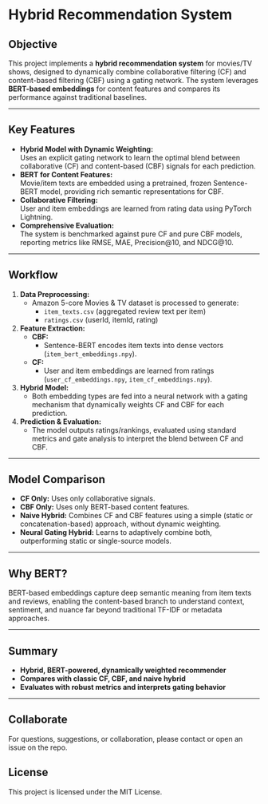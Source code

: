 # Hybrid Recommendation System

## Objective
This project implements a **hybrid recommendation system** for movies/TV shows, designed to dynamically combine collaborative filtering (CF) and content-based filtering (CBF) using a gating network. The system leverages **BERT-based embeddings** for content features and compares its performance against traditional baselines.

---

## Key Features
- **Hybrid Model with Dynamic Weighting:**  
  Uses an explicit gating network to learn the optimal blend between collaborative (CF) and content-based (CBF) signals for each prediction.
- **BERT for Content Features:**  
  Movie/item texts are embedded using a pretrained, frozen Sentence-BERT model, providing rich semantic representations for CBF.
- **Collaborative Filtering:**  
  User and item embeddings are learned from rating data using PyTorch Lightning.
- **Comprehensive Evaluation:**  
  The system is benchmarked against pure CF and pure CBF models, reporting metrics like RMSE, MAE, Precision@10, and NDCG@10.

---

## Workflow
1. **Data Preprocessing:**  
   - Amazon 5-core Movies & TV dataset is processed to generate:
     - `item_texts.csv` (aggregated review text per item)
     - `ratings.csv` (userId, itemId, rating)
2. **Feature Extraction:**  
   - **CBF:**  
     - Sentence-BERT encodes item texts into dense vectors (`item_bert_embeddings.npy`).
   - **CF:**  
     - User and item embeddings are learned from ratings (`user_cf_embeddings.npy`, `item_cf_embeddings.npy`).
3. **Hybrid Model:**  
   - Both embedding types are fed into a neural network with a gating mechanism that dynamically weights CF and CBF for each prediction.
4. **Prediction & Evaluation:**  
   - The model outputs ratings/rankings, evaluated using standard metrics and gate analysis to interpret the blend between CF and CBF.

---

## Model Comparison
- **CF Only:** Uses only collaborative signals.
- **CBF Only:** Uses only BERT-based content features.
- **Naive Hybrid:** Combines CF and CBF features using a simple (static or concatenation-based) approach, without dynamic weighting.
- **Neural Gating Hybrid:** Learns to adaptively combine both, outperforming static or single-source models.

---

## Why BERT?
BERT-based embeddings capture deep semantic meaning from item texts and reviews, enabling the content-based branch to understand context, sentiment, and nuance far beyond traditional TF-IDF or metadata approaches.

---

## Summary
- **Hybrid, BERT-powered, dynamically weighted recommender**
- **Compares with classic CF, CBF, and naive hybrid**
- **Evaluates with robust metrics and interprets gating behavior**

---

## Collaborate
For questions, suggestions, or collaboration, please contact or open an issue on the repo.

## License
This project is licensed under the MIT License.
